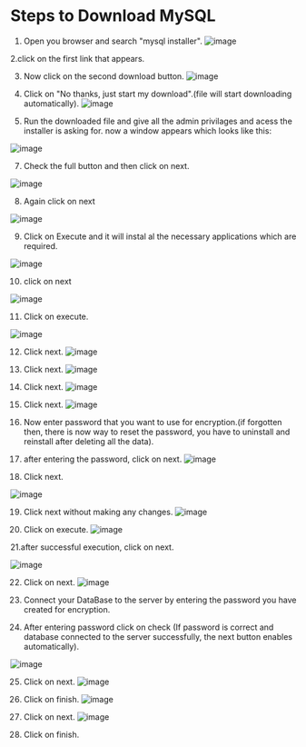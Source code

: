 # Steps to Download MySQL 
1. Open you browser and search "mysql installer".
![image](https://github.com/sahil3815/hr-schema-mysql/assets/108147637/c7762780-1632-486b-9105-178d57cab8db)

2.click on the first link that appears.

3. Now click on the second download button.
![image](https://github.com/sahil3815/hr-schema-mysql/assets/108147637/cce76135-0bf5-4698-8786-1cd68e948776)

4. Click on "No thanks, just start my download".(file will start downloading automatically).
![image](https://github.com/sahil3815/hr-schema-mysql/assets/108147637/238253d6-5b2d-4c34-9f2d-ec56b977cf05)

6. Run the downloaded file and give all the admin privilages and acess the installer is asking for.
now a window appears which looks like this:

![image](https://github.com/sahil3815/hr-schema-mysql/assets/108147637/2ab7e895-3283-492a-9c6a-d6070e9c2afb)

7. Check the full button and then click on next.

![image](https://github.com/sahil3815/hr-schema-mysql/assets/108147637/67abf040-bde0-4b79-8315-fb6634343228)

8. Again click on next

![image](https://github.com/sahil3815/hr-schema-mysql/assets/108147637/890552af-7527-43b3-9711-3ffa11347b30)


9. Click on Execute and it will instal al the necessary applications which are required.

![image](https://github.com/sahil3815/hr-schema-mysql/assets/108147637/c798c30f-b85a-4b55-bfde-c9db4a62ad5f)


10. click on next

![image](https://github.com/sahil3815/hr-schema-mysql/assets/108147637/de19bf23-074b-4ce6-91f4-b8b2aed31070)

11. Click on execute.

![image](https://github.com/sahil3815/hr-schema-mysql/assets/108147637/b968e853-eabf-498c-8c0f-11f3ee74ca5c)

12. Click next.
![image](https://github.com/sahil3815/hr-schema-mysql/assets/108147637/59098f38-6dbc-456d-ae7e-dd14ab6ccf93)

13. Click next.
![image](https://github.com/sahil3815/hr-schema-mysql/assets/108147637/8ada0525-b501-4ed1-a971-e9319def403b)

14. Click next.
![image](https://github.com/sahil3815/hr-schema-mysql/assets/108147637/2abaa08e-fd0a-45bc-b426-173e73dc0d60)

15. Click next.
![image](https://github.com/sahil3815/hr-schema-mysql/assets/108147637/8c9789b2-11c6-44ea-81b0-52c07052b784)

16. Now enter password that you want to use for encryption.(if forgotten then, there is now way to reset the password, you have to uninstall and reinstall after deleting all the data).
  
17. after entering the password, click on next.
![image](https://github.com/sahil3815/hr-schema-mysql/assets/108147637/670972bf-ff2d-4369-9879-1fd2d5bc4e36)

18. Click next.

![image](https://github.com/sahil3815/hr-schema-mysql/assets/108147637/66ab0caa-c10b-48d0-899e-318ccee2930a)

19. Click next without making any changes.
![image](https://github.com/sahil3815/hr-schema-mysql/assets/108147637/27a3a91f-5993-4e6c-bd5d-0d3709b664c9)

20. Click on execute.
![image](https://github.com/sahil3815/hr-schema-mysql/assets/108147637/06ce8be6-4533-4695-8b92-a51740730320)

21.after successful execution, click on next.

![image](https://github.com/sahil3815/hr-schema-mysql/assets/108147637/e152636d-ec95-427d-8912-ea7c3a38ab71)

22. Click on next.
![image](https://github.com/sahil3815/hr-schema-mysql/assets/108147637/69c2f16d-dee3-47e5-a570-b81ff5b06897)

23. Connect your DataBase to the server by entering the password you have created for encryption.
 
24. After entering password click on check (If password is correct and database connected to the server successfully, the next button enables automatically).

![image](https://github.com/sahil3815/hr-schema-mysql/assets/108147637/d589e7e5-d12b-4c33-98a5-fa4a3d219551)

25. Click on next.
![image](https://github.com/sahil3815/hr-schema-mysql/assets/108147637/a590f212-4dca-4695-9a54-a936ef6c02be)

26. Click on finish.
![image](https://github.com/sahil3815/hr-schema-mysql/assets/108147637/7b12cb2c-649e-4ea6-ac59-31b57366b52d)

27. Click on next.
![image](https://github.com/sahil3815/hr-schema-mysql/assets/108147637/98799126-d43d-4aed-ba41-3567aaeaa909)

28. Click on finish.
